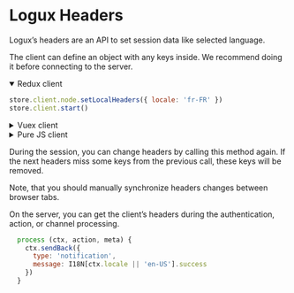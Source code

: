 # Logux Headers

Logux’s headers are an API to set session data like selected language.

The client can define an object with any keys inside. We recommend doing it before connecting to the server.

<details open><summary>Redux client</summary>

```js
store.client.node.setLocalHeaders({ locale: 'fr-FR' })
store.client.start()
```

</details>
<details><summary>Vuex client</summary>

```js
store.client.node.setLocalHeaders({ locale: 'fr-FR' })
store.client.start()
```

</details>
<details><summary>Pure JS client</summary>

```js
client.node.setLocalHeaders({ locale: 'fr-FR' })
client.start()
```

</details>

During the session, you can change headers by calling this method again. If the next headers miss some keys from the previous call, these keys will be removed.

Note, that you should manually synchronize headers changes between browser tabs.

On the server, you can get the client’s headers during the authentication, action, or channel processing.

```js
  process (ctx, action, meta) {
    ctx.sendBack({
      type: 'notification',
      message: I18N[ctx.locale || 'en-US'].success
    })
  }
```
